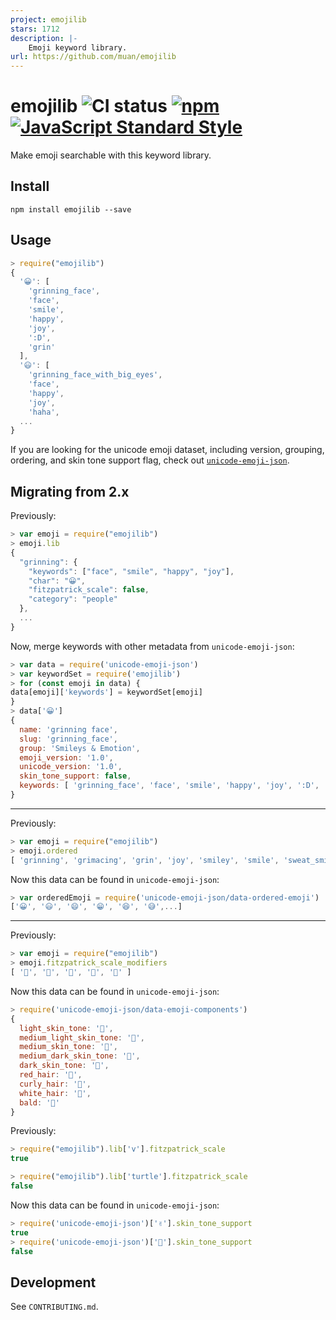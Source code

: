 ```yaml
---
project: emojilib
stars: 1712
description: |-
    Emoji keyword library.
url: https://github.com/muan/emojilib
---
```


# emojilib ![CI status](https://github.com/muan/emojilib/workflows/Test%20dataset/badge.svg?branch=main) [![npm](https://img.shields.io/npm/dt/emojilib.svg?style=flat-square&colorB=fd7463)](https://www.npmjs.com/package/emojilib) [![JavaScript Standard Style](https://img.shields.io/badge/code%20style-standard-brightgreen.svg?style=flat-square&colorB=f1d04a)](https://github.com/feross/standard)

Make emoji searchable with this keyword library.

## Install

```
npm install emojilib --save
```

## Usage

```javascript
> require("emojilib")
{
  '😀': [
    'grinning_face',
    'face',
    'smile',
    'happy',
    'joy',
    ':D',
    'grin'
  ],
  '😃': [
    'grinning_face_with_big_eyes',
    'face',
    'happy',
    'joy',
    'haha',
  ...
}
```

If you are looking for the unicode emoji dataset, including version, grouping, ordering, and skin tone support flag, check out [`unicode-emoji-json`](https://github.com/muan/unicode-emoji-json).

## Migrating from 2.x

Previously:

```js
> var emoji = require("emojilib")
> emoji.lib
{
  "grinning": {
    "keywords": ["face", "smile", "happy", "joy"],
    "char": "😀",
    "fitzpatrick_scale": false,
    "category": "people"
  },
  ...
}
```

Now, merge keywords with other metadata from `unicode-emoji-json`:

```js
> var data = require('unicode-emoji-json')
> var keywordSet = require('emojilib')
> for (const emoji in data) {
data[emoji]['keywords'] = keywordSet[emoji]
}
> data['😀']
{
  name: 'grinning face',
  slug: 'grinning_face',
  group: 'Smileys & Emotion',
  emoji_version: '1.0',
  unicode_version: '1.0',
  skin_tone_support: false,
  keywords: [ 'grinning_face', 'face', 'smile', 'happy', 'joy', ':D', 'grin' ]
}
```

---

Previously:

```js
> var emoji = require("emojilib")
> emoji.ordered
[ 'grinning', 'grimacing', 'grin', 'joy', 'smiley', 'smile', 'sweat_smile', ...]
```

Now this data can be found in `unicode-emoji-json`:

```js
> var orderedEmoji = require('unicode-emoji-json/data-ordered-emoji')
['😀', '😃', '😄', '😁', '😆', '😅',...]
```

---

Previously:

```js
> var emoji = require("emojilib")
> emoji.fitzpatrick_scale_modifiers
[ '🏻', '🏼', '🏽', '🏾', '🏿' ]
```

Now this data can be found in `unicode-emoji-json`:

```js
> require('unicode-emoji-json/data-emoji-components')
{
  light_skin_tone: '🏻',
  medium_light_skin_tone: '🏼',
  medium_skin_tone: '🏽',
  medium_dark_skin_tone: '🏾',
  dark_skin_tone: '🏿',
  red_hair: '🦰',
  curly_hair: '🦱',
  white_hair: '🦳',
  bald: '🦲'
}
```

Previously:

```js
> require("emojilib").lib['v'].fitzpatrick_scale
true

> require("emojilib").lib['turtle'].fitzpatrick_scale
false
```

Now this data can be found in `unicode-emoji-json`:

```js
> require('unicode-emoji-json')['✌️'].skin_tone_support
true
> require('unicode-emoji-json')['🐢'].skin_tone_support
false
```

## Development

See `CONTRIBUTING.md`.

